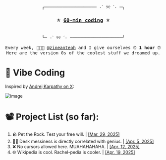 <pre align="center">
╭──────────────────── ˗ˋ ୨୧ ˊ˗ ─╮
<h3>⭐ <a href="https://github.com/kohrachel/60-min-coding">60-min coding</a> ⭐</h3>
╰─ ˗ˋ ୨୧ ˊ˗ ────────────────────╯

Every week, 🧑🏻‍💻 <a href="https://github.com/zineanteoh">@zineanteoh</a> and I give ourselves ⏰ <b>1 hour</b> ⏰ to make something with AI.
Here are the version 0s of the coolest stuff we dreamed up.
</pre> 

# 🍃 Vibe Coding

Inspired by [Andrej Karpathy on X](https://archive.ph/yNSTA):

![image](https://github.com/user-attachments/assets/cdc61490-d3d9-414c-a877-daff50685078)

# 📽️ Project List (so far): 

1. 🪨 Pet the Rock. Test your free will. | [[Mar. 29, 2025]](https://github.com/kohrachel/w1-pet-rock)
2. ✍🏻 Desk messiness is directly correlated with genius. | [[Apr. 5, 2025]](https://github.com/kohrachel/w2-3d-about-me)
3. ❌ No cursors allowed here. MUAHAHAHAHA.  | [[Apr. 12, 2025]](https://github.com/kohrachel/w3-cursor-not-allowed-v0)
4. 🌐 Wikipedia is cool. Rachel-pedia is cooler. | [[Apr. 19, 2025]](https://github.com/kohrachel/w4-mini-wikipedia)
